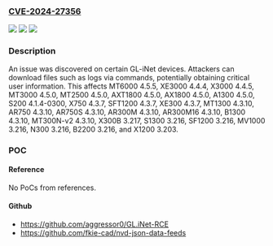 ### [CVE-2024-27356](https://cve.mitre.org/cgi-bin/cvename.cgi?name=CVE-2024-27356)
![](https://img.shields.io/static/v1?label=Product&message=n%2Fa&color=blue)
![](https://img.shields.io/static/v1?label=Version&message=n%2Fa&color=blue)
![](https://img.shields.io/static/v1?label=Vulnerability&message=n%2Fa&color=brighgreen)

### Description

An issue was discovered on certain GL-iNet devices. Attackers can download files such as logs via commands, potentially obtaining critical user information. This affects MT6000 4.5.5, XE3000 4.4.4, X3000 4.4.5, MT3000 4.5.0, MT2500 4.5.0, AXT1800 4.5.0, AX1800 4.5.0, A1300 4.5.0, S200 4.1.4-0300, X750 4.3.7, SFT1200 4.3.7, XE300 4.3.7, MT1300 4.3.10, AR750 4.3.10, AR750S 4.3.10, AR300M 4.3.10, AR300M16 4.3.10, B1300 4.3.10, MT300N-v2 4.3.10, X300B 3.217, S1300 3.216, SF1200 3.216, MV1000 3.216, N300 3.216, B2200 3.216, and X1200 3.203.

### POC

#### Reference
No PoCs from references.

#### Github
- https://github.com/aggressor0/GL.iNet-RCE
- https://github.com/fkie-cad/nvd-json-data-feeds

